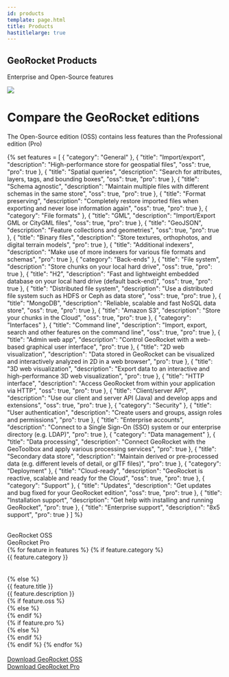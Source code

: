 ```yaml
---
id: products
template: page.html
title: Products
hastitlelarge: true
---
```


<div class="title-large pb-0 pt-5">
  <div class="container">
    <div class="row">
      <div class="col-md-7 text-md-left pb-4 pb-sm-5 pt-4 pb-md-0 pt-md-2 pt-lg-4">
        <h2>GeoRocket Products</h2>
        <p class="d-none d-lg-block">Enterprise and Open-Source features</p>
      </div>
      <div class="col-md-5 px-5 px-sm-4 px-md-0">
        <img class="img-fluid" src="{{ site.url }}/images/products/georocket-pro.png">
      </div>
    </div>
  </div>
</div>

<div class="container container-main">
<div class="row">
<div class="col-md-12">

<h1 class="text-center">Compare the GeoRocket editions</h1>

<p class="lead text-center">The Open-Source edition (OSS) contains less features than the Professional edition (Pro)</p>

{%
set features = [
  {
    "category": "General"
  },
  {
    "title": "Import/export",
    "description": "High-performance store for geospatial files",
    "oss": true,
    "pro": true
  },
  {
    "title": "Spatial queries",
    "description": "Search for attributes, layers, tags, and bounding boxes",
    "oss": true,
    "pro": true
  },
  {
    "title": "Schema agnostic",
    "description": "Maintain multiple files with different schemas in the same store",
    "oss": true,
    "pro": true
  },
  {
    "title": "Format preserving",
    "description": "Completely restore imported files when exporting and never lose information again",
    "oss": true,
    "pro": true
  },
  {
    "category": "File formats"
  },
  {
    "title": "GML",
    "description": "Import/Export GML or CityGML files",
    "oss": true,
    "pro": true
  },
  {
    "title": "GeoJSON",
    "description": "Feature collections and geometries",
    "oss": true,
    "pro": true
  },
  {
    "title": "Binary files",
    "description": "Store textures, orthophotos, and digital terrain models",
    "pro": true
  },
  {
    "title": "Additional indexers",
    "description": "Make use of more indexers for various file formats and schemas",
    "pro": true
  },
  {
    "category": "Back-ends"
  },
  {
    "title": "File system",
    "description": "Store chunks on your local hard drive",
    "oss": true,
    "pro": true
  },
  {
    "title": "H2",
    "description": "Fast and lightweight embedded database on your local hard drive (default back-end)",
    "oss": true,
    "pro": true
  },
  {
    "title": "Distributed file system",
    "description": "Use a distributed file system such as HDFS or Ceph as data store",
    "oss": true,
    "pro": true
  },
  {
    "title": "MongoDB",
    "description": "Reliable, scalable and fast NoSQL data store",
    "oss": true,
    "pro": true
  },
  {
    "title": "Amazon S3",
    "description": "Store your chunks in the Cloud",
    "oss": true,
    "pro": true
  },
  {
    "category": "Interfaces"
  },
  {
    "title": "Command line",
    "description": "Import, export, search and other features on the command line",
    "oss": true,
    "pro": true
  },
  {
    "title": "Admin web app",
    "description": "Control GeoRocket with a web-based graphical user interface",
    "pro": true
  },
  {
    "title": "2D web visualization",
    "description": "Data stored in GeoRocket can be visualized and interactively analyzed in 2D in a web browser",
    "pro": true
  },
  {
    "title": "3D web visualization",
    "description": "Export data to an interactive and high-performance 3D web visualization",
    "pro": true
  },
  {
    "title": "HTTP interface",
    "description": "Access GeoRocket from within your application via HTTP",
    "oss": true,
    "pro": true
  },
  {
    "title": "Client/server API",
    "description": "Use our client and server API (Java) and develop apps and extensions",
    "oss": true,
    "pro": true
  },
  {
    "category": "Security"
  },
  {
    "title": "User authentication",
    "description": "Create users and groups, assign roles and permissions",
    "pro": true
  },
  {
    "title": "Enterprise accounts",
    "description": "Connect to a Single Sign-On (SSO) system or our enterprise directory (e.g. LDAP)",
    "pro": true
  },
  {
    "category": "Data management"
  },
  {
    "title": "Data processing",
    "description": "Connect GeoRocket with the GeoToolbox and apply various processing services",
    "pro": true
  },
  {
    "title": "Secondary data store",
    "description": "Maintain derived or pre-processed data (e.g. different levels of detail, or glTF files)",
    "pro": true
  },
  {
    "category": "Deployment"
  },
  {
    "title": "Cloud-ready",
    "description": "GeoRocket is reactive, scalable and ready for the Cloud",
    "oss": true,
    "pro": true
  },
  {
    "category": "Support"
  },
  {
    "title": "Updates",
    "description": "Get updates and bug fixed for your GeoRocket edition",
    "oss": true,
    "pro": true
  },
  {
    "title": "Installation support",
    "description": "Get help with installing and running GeoRocket",
    "pro": true
  },
  {
    "title": "Enterprise support",
    "description": "8x5 support",
    "pro": true
  }
]
%}

<div class="compare-editions">
  <div class="compare-head compare-row">
    <div class="compare-col-1">&nbsp;</div>
    <div class="compare-col-2"><span class="d-none d-sm-inline">GeoRocket </span>OSS</div>
    <div class="compare-col-3"><span class="d-none d-sm-inline">GeoRocket </span>Pro</div>
  </div>
{% for feature in features %}
  {% if feature.category %}
  <div class="compare-row compare-category-row {% if loop.index0 == 0 %}first-row{% endif %}">
    <div class="compare-col-1 category-title">{{ feature.category }}</div>
    <div class="compare-col-2">&nbsp;</div>
    <div class="compare-col-3">&nbsp;</div>
  </div>
  {% else %}
  <div class="compare-row">
    <div class="compare-col-1">{{ feature.title }}<div class="description">{{ feature.description }}</div></div>
    <div class="compare-col-2">
      {% if feature.oss %}<div class="yes"><i class="mdi mdi-check-circle-outline" aria-hidden="true"></i></div>{% else %}<div class="no"><i class="mdi mdi-close-circle-outline" aria-hidden="true"></i></div>{% endif %}
    </div>
    <div class="compare-col-3">
      {% if feature.pro %}<div class="yes"><i class="mdi mdi-check-circle-outline" aria-hidden="true"></i></div>{% else %}<div class="no"><i class="mdi mdi-close-circle-outline" aria-hidden="true"></i></div>{% endif %}
    </div>
  </div>
  {% endif %}
{% endfor %}
  <div class="compare-row">
    <div class="compare-col-1">&nbsp;</div>
    <div class="compare-col-2"><a href="{{ site.url }}/download" class="btn btn-primary">Download <span class="d-none d-md-inline"><span class="d-none d-lg-inline">GeoRocket </span>OSS</span></a></div>
    <div class="compare-col-3"><a href="{{ site.url }}/download" class="btn btn-primary">Download <span class="d-none d-md-inline"><span class="d-none d-lg-inline">GeoRocket </span>Pro</span></a></div>
  </div>
</div>

</div>
</div>
</div>
